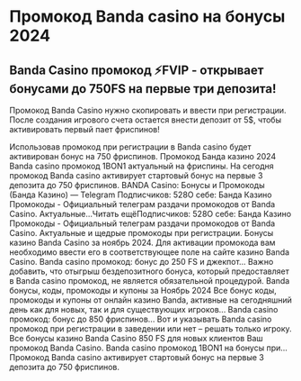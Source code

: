 # Промокод Banda casino на бонусы 2024

## Banda Casino промокод ⚡️FVIP - открывает бонусами до 750FS на первые три депозита! 

Промокод Banda Casino нужно скопировать и ввести при регистрации. 
После создания игрового счета остается внести депозит от 5$, чтобы активировать первый пает фриспинов!


Использовав промокод при регистрации в Banda casino будет активирован бонус на 750 фриспинов. Промокод Банда казино 2024
Banda casino промокод 1BON1 актуальный на фриспины. На сегодня промокод Banda casino активирует стартовый бонус на первые 3 депозита до 750 фриспинов.
BANDA Casino: Бонусы и Промокоды (Банда Казино) — Telegram Подписчиков: 528О себе: Банда Казино Промокоды - Официальный телеграм раздачи промокодов от Banda Casino. Актуальные...Читать ещёПодписчиков: 528О себе: Банда Казино Промокоды - Официальный телеграм раздачи промокодов от Banda Casino. Актуальные и щедрые промокоды при регистрации. Бонусы казино Banda Casino за ноябрь 2024. Для активации промокода вам необходимо ввести его в соответствующее поле на сайте казино Banda Casino.
Banda casino промокод: бонус до 250 FS и джекпот...
Важно добавить, что отыгрыш бездепозитного бонуса, который предоставляет в Banda casino промокод, не является обязательной процедурой.
Banda бонусы, коды, промокоды и купоны за Ноябрь 2024
Все бонус коды, промокоды и купоны от онлайн казино Banda, активные на сегодняшний день как для новых, так и для существующих игроков...
Banda casino промокод: бонус до 850 фриспинов...
Вот и указывать Banda casino промокод при регистрации в заведении или нет – решать только игроку.
Все бонусы казино Banda Casino 850 FS для новых клиентов Ваш промокод Banda Casino.
Banda casino промокод 1BON1 на бонусы при... Промокод Banda casino активирует стартовый бонус на первые 3 депозита до 750 фриспинов.
